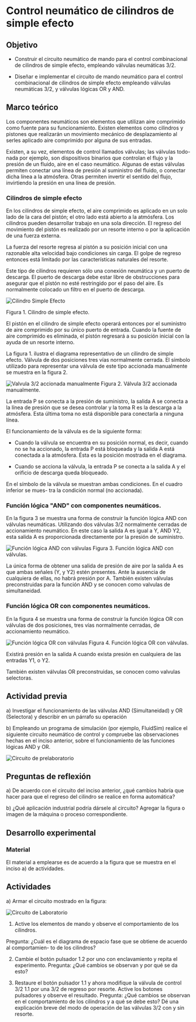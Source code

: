 # Control neumático de cilindros de simple efecto

## Objetivo
- Construir el circuito neumático de mando para el control combinacional de cilindros de simple efecto, empleando válvulas neumáticas 3/2.

- Diseñar e implementar el circuito de mando neumático para el control combinacional de cilindros de simple efecto empleando válvulas neumáticas 3/2, y válvulas lógicas OR y AND.

## Marco teórico
Los componentes neumáticos son elementos que utilizan aire comprimido como fuente para su funcionamiento. Existen elementos como cilindros y pistones que realizarán un movimiento mecánico de desplazamiento al serles aplicado aire comprimido por alguna de sus entradas.

Existen, a su vez, elementos de control llamados válvulas; las válvulas todo-nada por ejemplo, son dispositivos binarios que controlan el flujo y la presión de un fluido, aire en el caso neumático. Algunas de estas válvulas permiten conectar una línea de presión al suministro del fluido, o conectar dicha línea a la atmósfera. Otras permiten invertir el sentido del flujo, invirtiendo la presión en una línea de presión.

### Cilindros de simple efecto

En los cilindros de simple efecto, el aire comprimido es aplicado en un solo lado de la cara del pistón; el otro lado está abierto a la atmósfera. Los cilindros pueden desarrollar trabajo en una sola dirección. El regreso del movimiento del pistón es realizado por un resorte interno o por la aplicación de una fuerza externa.

La fuerza del resorte regresa al pistón a su posición inicial con una razonable alta velocidad bajo condiciones sin carga. El golpe de regreso entonces está limitado por las características naturales del resorte.

Este tipo de cilindros requieren sólo una conexión neumática y un puerto de descarga. El puerto de descarga debe estar libre de obstrucciones para asegurar que el pistón no esté restringido por el paso del aire. Es normalmente colocado un filtro en el puerto de descarga.

![Cilindro Simple Efecto](./assets/cilSimEfecto.png)

Figura 1. Cilindro de simple efecto.

El pistón en el cilindro de simple efecto operará entonces por el suministro de aire comprimido por su único puerto de entrada. Cuando la fuente de aire comprimido es eliminada, el pistón regresará a su posición inicial con la ayuda de un resorte interno. 

La figura 1. ilustra el diagrama representativo de un cilindro de simple efecto.
Válvula de dos posiciones tres vías normalmente cerrada. El símbolo utilizado para representar una válvula de este tipo accionada manualmente se muestra en la figura 2.

![Valvula 3/2 accionada manualmente](./assets/valvulaAccMec.png)
Figura 2. Válvula 3/2 accionada manualmente.

La entrada P se conecta a la presión de suministro, la salida A se conecta a la línea de presión que se desea controlar y la toma R es la descarga a la atmósfera. Esta última toma no está disponible para conectarla a ninguna línea.

El funcionamiento de la válvula es de la siguiente forma:

- Cuando la válvula se encuentra en su posición normal, es decir, cuando no se ha accionado, la entrada P está bloqueada y la salida A está conectada a la atmósfera. Ésta es la posición mostrada en el diagrama.

- Cuando se acciona la válvula, la entrada P se conecta a la salida A y el orificio de descarga queda bloqueado.

En el símbolo de la válvula se muestran ambas condiciones. En el cuadro inferior se mues- tra la condición normal (no accionada).

### Función lógica "AND" con componentes neumáticos.

En la figura 3 se muestra una forma de construir la función lógica AND con válvulas neumáticas. Utilizando dos válvulas 3/2 normalmente cerradas de accionamiento neumático. En este caso la salida A es igual a Y, AND Y2, esta salida A es proporcionada directamente por la presión de suministro.

![Función lógica AND con válvulas](./assets/ValAND.png)
Figura 3. Función lógica AND con válvulas.

La única forma de obtener una salida de presión de aire por la salida A es que ambas señales (Y, y Y2) estén presentes. Ante la ausencia de cualquiera de ellas, no habrá presión por A. También existen válvulas preconstruidas para la función AND y se conocen como valvulas de simultaneidad.

### Función lógica OR con componentes neumáticos.

En la figura 4 se muestra una forma de construir la función lógica OR con válvulas de dos posiciones, tres vías normalmente cerradas, de accionamiento neumático. 


![Función lógica OR con válvulas](./assets/ValOR.png)
Figura 4. Función lógica OR con válvulas.

Existirá presión en la salida A cuando exista presión en cualquiera de las entradas Y1, o Y2.

También existen válvulas OR preconstruidas, se conocen como valvulas selectoras.

## Actividad previa
a) Investigar el funcionamiento de las válvulas AND (Simultaneidad) y OR (Selectora) y describir en un párrafo su operación 

b) Empleando un programa de simulación (por ejemplo, FluidSim) realice el siguiente circuito neumático de control y compruebe las observaciones hechas en el inciso anterior, sobre el funcionamiento de las funciones lógicas AND y OR.

![Circuito de prelaboratorio](./assets/preLab.png)

## Preguntas de reflexión
a) De acuerdo con el circuito del inciso anterior, ¿qué cambios habría que hacer para que el regreso del cilindro se realice en forma automática?

b) ¿Qué aplicación industrial podría dársele al circuito? Agregar la figura o imagen de la máquina o proceso correspondiente.

## Desarrollo experimental

### Material
El material a emplearse es de acuerdo a la figura que se muestra en el inciso a) de actividades.

## Actividades

a) Armar el circuito mostrado en la figura:

![Circuito de Laboratorio](./assets/Lab.png) 


1. Active los elementos de mando y observe el comportamiento de los cilindros.

Pregunta: ¿Cuál es el diagrama de espacio fase que se obtiene de acuerdo al comportamien- to de los cilindros?

2. Cambie el botón pulsador 1.2 por uno con enclavamiento y repita el experimento.
Pregunta: ¿Qué cambios se observan y por qué se da esto?

3. Restaure el botón pulsador 1.1 y ahora modifique la válvula de control 3/2 1.1 por una 3/2 de regreso por resorte. Active los botones pulsadores y observe el resultado.
Pregunta: ¿Qué cambios se observan en el comportamiento de los cilindros y a qué se debe esto? Dé una explicación breve del modo de operación de las válvulas 3/2 con y sin resorte.

<!-- ## Actividades complementarias
Diseñe el circuito de control de mando neumático para la secuencia mostrada en el diagrama espacio fase de dos cilindros de simple efecto. El inicio de la secuencia se realizará de acuerdo con la siguiente operación: -->
